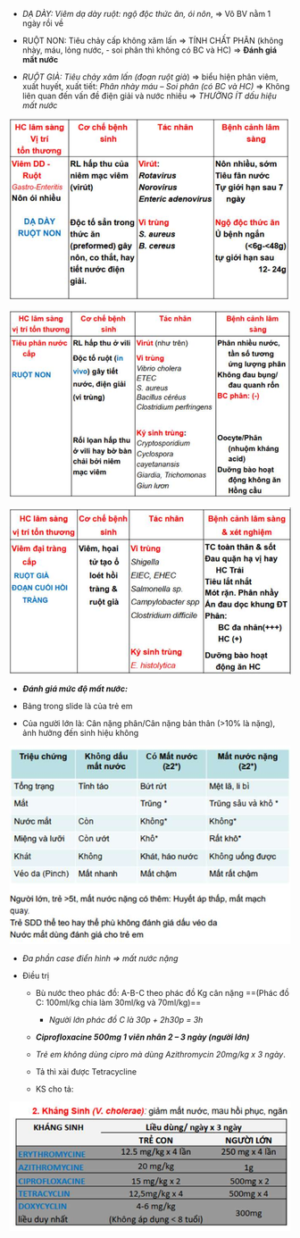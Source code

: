 - _DẠ DÀY: Viêm dạ dày ruột: ngộ độc thức ăn, ói nôn_, => Vô BV nằm 1 ngày rồi về
  
- RUỘT NON: Tiêu chảy cấp không xâm lấn => TÍNH CHẤT PHÂN (không nhày, máu, lỏng nước, - soi phân thì không có BC và HC) => **Đánh giá mất nước**
  
- _RUỘT GIÀ: Tiêu chảy xâm lấn (đoạn ruột già_) => biểu hiện phân viêm, xuất huyết, xuất tiết: _Phân nhày máu – Soi phân (có BC và HC)_ => Không liên quan đến vấn đề điện giải và nước nhiều => _THƯỜNG ÍT dấu hiệu mất nước_
  
![Buổi 11 - Hệ tiêu hóa-1687421292095.jpeg](../../../200%20Files/image/image/Bu%E1%BB%95i%2011%20-%20H%E1%BB%87%20ti%C3%AAu%20h%C3%B3a-1687421292095.jpeg)
  
![Buổi 11 - Hệ tiêu hóa-1687421294998.jpeg](../../../200%20Files/image/image/Bu%E1%BB%95i%2011%20-%20H%E1%BB%87%20ti%C3%AAu%20h%C3%B3a-1687421294998.jpeg)
  
![Buổi 11 - Hệ tiêu hóa-1687421298315.jpeg](../../../200%20Files/image/image/Bu%E1%BB%95i%2011%20-%20H%E1%BB%87%20ti%C3%AAu%20h%C3%B3a-1687421298315.jpeg)
  

  
- **_Đánh giá mức độ mất nước:_**
  
- Bảng trong slide là của trẻ em
  
- Của người lớn là: Cân nặng phân/Cân nặng bản thân (>10% là nặng), ảnh hưởng đến sinh hiệu không
  
![Buổi 11 - Hệ tiêu hóa-1687421311875.jpeg](../../../200%20Files/image/image/Bu%E1%BB%95i%2011%20-%20H%E1%BB%87%20ti%C3%AAu%20h%C3%B3a-1687421311875.jpeg)
  
- _Đa phần case điển hình => mất nước nặng_
  
- Điều trị
  
	- Bù nước theo phác đồ: A-B-C theo phác đồ Kg cân nặng ==(Phác đồ C: 100ml/kg chia làm 30ml/kg và 70ml/kg)==
  
		- _Người lớn phác đồ C là 30p + 2h30p = 3h_
  
	- **_Ciprofloxacine 500mg 1 viên nhân 2 – 3 ngày (người lớn)_**
  
	- _Trẻ em không dùng cipro mà dùng Azithromycin 20mg/kg x 3 ngày_.
  
	- Tả thì xài được Tetracycline
  
	- KS cho tả:
  
![Buổi 11 - Hệ tiêu hóa-1687421326677.jpeg](../../../200%20Files/image/image/Bu%E1%BB%95i%2011%20-%20H%E1%BB%87%20ti%C3%AAu%20h%C3%B3a-1687421326677.jpeg)